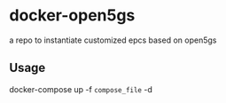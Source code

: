 # docker-open5gs

a repo to instantiate customized epcs based on open5gs

## Usage

docker-compose up -f `compose_file` -d
